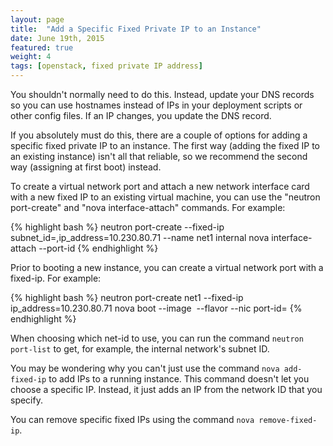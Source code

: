 ```yaml
---
layout: page
title:  "Add a Specific Fixed Private IP to an Instance"
date: June 19th, 2015
featured: true
weight: 4
tags: [openstack, fixed private IP address]
---
```


You shouldn't normally need to do this.  Instead, update your DNS records so you can use hostnames instead of IPs in your deployment scripts or other config files. If an IP changes, you update the DNS record.

If you absolutely must do this, there are a couple of options for adding a specific fixed private IP to an instance.  The first way (adding the fixed IP to an existing instance) isn't all that reliable, so we recommend the second way (assigning at first boot) instead.

To create a virtual network port and attach a new network interface card with a new fixed IP to an existing virtual machine, you can use the "neutron port-create" and "nova interface-attach" commands. For example:

{% highlight bash %}
neutron port-create --fixed-ip subnet_id=<subnet id from neutron net-list>,ip_address=10.230.80.71 --name net1 internal
nova interface-attach --port-id <port id you just created> <instance id from nova list>
{% endhighlight %}

Prior to booting a new instance, you can create a virtual network port with a fixed-ip. For example:

{% highlight bash %}
neutron port-create net1 --fixed-ip ip_address=10.230.80.71 <net-id>
nova boot --image <img> --flavor <flavor> --nic port-id=<port-id> <vm-name>
{% endhighlight %}

When choosing which net-id to use, you can run the command `neutron port-list` to get, for example, the internal network's subnet ID.



You may be wondering why you can't just use the command `nova add-fixed-ip` to add IPs to a running instance.  This command doesn't let you choose a specific IP.  Instead, it just adds an IP from the network ID that you specify.  

You can remove specific fixed IPs using the command `nova remove-fixed-ip`.
